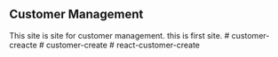 ## Customer Management

This site is site for customer management.
this is first site.
#   c u s t o m e r - c r e a c t e  
 #   c u s t o m e r - c r e a t e  
 #   r e a c t - c u s t o m e r - c r e a t e  
 